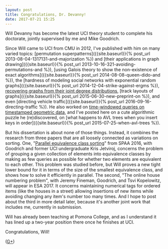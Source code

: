 ```yaml
---
layout: post
title: Congratulations, Dr. Devanny!
date: 2017-07-21 15:25
---
```

Will Devanny has become the latest UCI theory student to complete his doctorate, jointly supervised by me and Mike Goodrich.

Since Will came to UCI from CMU in 2012, I've published with him on many varied topics:
[permutation superpatterns]({{site.baseurl}}{% post_url 2013-08-04-1317131-and-majorization %})
and [their applications in graph drawing]({{site.baseurl}}{% post_url 2013-10-16-321-avoiding-permutations-and %}),
[using Galois theory to show the non-existence of exact algorithms]({{site.baseurl}}{% post_url 2014-08-08-queen-dido-and %}),
the [hardness of modeling social networks with exponential random graphs]({{site.baseurl}}{% post_url 2014-12-04-strike-against-ergms %}),
[recovering graphs from their joint degree distributions](http://odysseas.calit2.uci.edu/lib/exe/fetch.php/public:netsci16_dk_poster.pdf),
[track layouts of graphs]({{site.baseurl}}{% post_url 2015-06-30-new-preprint-on %}), and even
[directing vehicle traffic]({{site.baseurl}}{% post_url 2016-09-16-directing-traffic %}).
He also worked on
[time-windowed queries on timestamped geometric data](https://arxiv.org/abs/1409.5452),
and I've posted here on a cute algorithmic puzzle he (re)discovered, on [what happens to AVL trees when you insert keys in order]({{site.baseurl}}{% post_url 2015-07-25-when-avl-trees %}).

But his dissertation is about none of those things.
Instead, it combines the research from three papers that are all loosely connected as variations on sorting.
One, "[Parallel equivalence class sorting](https://arxiv.org/abs/1605.03643)" from SPAA 2016, with Goodrich and former UCI undergraduate Kris Jetviroj, concerns the problem of grouping a given collection of elements into equivalence classes by making as few queries as possible for whether two elements are equivalent to each other. This problem was studied before, but Will proves a new tight lower bound for it in terms of the size of the smallest equivalence class, and shows how to solve it efficiently in parallel.
The second, "The online house numbering problem", with Jeremy Fineman, Goodrich, and Tsvi Kopelowitz, will appear in ESA 2017. It concerns maintaining numerical tags for ordered items (like the houses in a street) allowing insertions of new items while avoiding changing any item's number too many times.
And I hope to post about the third in more detail later, because it's another joint work that includes me, currently in submission.

Will has already been teaching at Pomona College, and as I understand it has lined up a two-year position there once he finishes at UCI.

Congratulations, Will!

([G+](https://plus.google.com/100003628603413742554/posts/6BkZc9ipePR))
